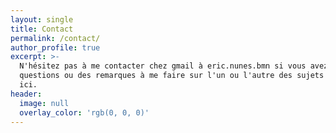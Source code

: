 ```yaml
---
layout: single
title: Contact
permalink: /contact/
author_profile: true
excerpt: >-
  N'hésitez pas à me contacter chez gmail à eric.nunes.bmn si vous avez des
  questions ou des remarques à me faire sur l'un ou l'autre des sujets traités
  ici.
header:
  image: null
  overlay_color: 'rgb(0, 0, 0)'
---
```

